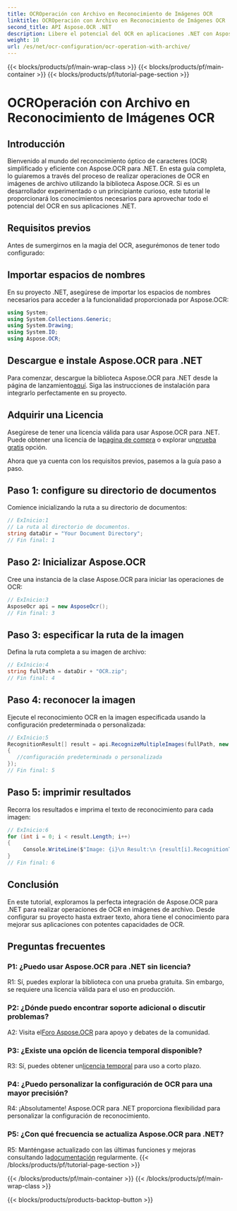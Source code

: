```yaml
---
title: OCROperación con Archivo en Reconocimiento de Imágenes OCR
linktitle: OCROperación con Archivo en Reconocimiento de Imágenes OCR
second_title: API Aspose.OCR .NET
description: Libere el potencial del OCR en aplicaciones .NET con Aspose.OCR. Aprenda a extraer texto de imágenes de archivo paso a paso.
weight: 10
url: /es/net/ocr-configuration/ocr-operation-with-archive/
---
```


{{< blocks/products/pf/main-wrap-class >}}
{{< blocks/products/pf/main-container >}}
{{< blocks/products/pf/tutorial-page-section >}}

# OCROperación con Archivo en Reconocimiento de Imágenes OCR

## Introducción

Bienvenido al mundo del reconocimiento óptico de caracteres (OCR) simplificado y eficiente con Aspose.OCR para .NET. En esta guía completa, lo guiaremos a través del proceso de realizar operaciones de OCR en imágenes de archivo utilizando la biblioteca Aspose.OCR. Si es un desarrollador experimentado o un principiante curioso, este tutorial le proporcionará los conocimientos necesarios para aprovechar todo el potencial del OCR en sus aplicaciones .NET.

## Requisitos previos

Antes de sumergirnos en la magia del OCR, asegurémonos de tener todo configurado:

## Importar espacios de nombres

En su proyecto .NET, asegúrese de importar los espacios de nombres necesarios para acceder a la funcionalidad proporcionada por Aspose.OCR:

```csharp
using System;
using System.Collections.Generic;
using System.Drawing;
using System.IO;
using Aspose.OCR;
```

## Descargue e instale Aspose.OCR para .NET

 Para comenzar, descargue la biblioteca Aspose.OCR para .NET desde la página de lanzamiento[aquí](https://releases.aspose.com/ocr/net/). Siga las instrucciones de instalación para integrarlo perfectamente en su proyecto.

## Adquirir una Licencia

 Asegúrese de tener una licencia válida para usar Aspose.OCR para .NET. Puede obtener una licencia de la[pagina de compra](https://purchase.aspose.com/buy) o explorar un[prueba gratis](https://releases.aspose.com/) opción.

Ahora que ya cuenta con los requisitos previos, pasemos a la guía paso a paso.

## Paso 1: configure su directorio de documentos

Comience inicializando la ruta a su directorio de documentos:

```csharp
// ExInicio:1
// La ruta al directorio de documentos.
string dataDir = "Your Document Directory";
// Fin final: 1
```

## Paso 2: Inicializar Aspose.OCR

Cree una instancia de la clase Aspose.OCR para iniciar las operaciones de OCR:

```csharp
// ExInicio:3
AsposeOcr api = new AsposeOcr();
// Fin final: 3
```

## Paso 3: especificar la ruta de la imagen

Defina la ruta completa a su imagen de archivo:

```csharp
// ExInicio:4
string fullPath = dataDir + "OCR.zip";
// Fin final: 4
```

## Paso 4: reconocer la imagen

Ejecute el reconocimiento OCR en la imagen especificada usando la configuración predeterminada o personalizada:

```csharp
// ExInicio:5
RecognitionResult[] result = api.RecognizeMultipleImages(fullPath, new RecognitionSettings
{
   //configuración predeterminada o personalizada
});
// Fin final: 5
```

## Paso 5: imprimir resultados

Recorra los resultados e imprima el texto de reconocimiento para cada imagen:

```csharp
// ExInicio:6
for (int i = 0; i < result.Length; i++)
{
	 Console.WriteLine($"Image: {i}\n Result:\n {result[i].RecognitionText}");
}
// Fin final: 6
```

## Conclusión

En este tutorial, exploramos la perfecta integración de Aspose.OCR para .NET para realizar operaciones de OCR en imágenes de archivo. Desde configurar su proyecto hasta extraer texto, ahora tiene el conocimiento para mejorar sus aplicaciones con potentes capacidades de OCR.

## Preguntas frecuentes

### P1: ¿Puedo usar Aspose.OCR para .NET sin licencia?

R1: Sí, puedes explorar la biblioteca con una prueba gratuita. Sin embargo, se requiere una licencia válida para el uso en producción.

### P2: ¿Dónde puedo encontrar soporte adicional o discutir problemas?

 A2: Visita el[Foro Aspose.OCR](https://forum.aspose.com/c/ocr/16) para apoyo y debates de la comunidad.

### P3: ¿Existe una opción de licencia temporal disponible?

 R3: Sí, puedes obtener un[licencia temporal](https://purchase.aspose.com/temporary-license/) para uso a corto plazo.

### P4: ¿Puedo personalizar la configuración de OCR para una mayor precisión?

R4: ¡Absolutamente! Aspose.OCR para .NET proporciona flexibilidad para personalizar la configuración de reconocimiento.

### P5: ¿Con qué frecuencia se actualiza Aspose.OCR para .NET?

 R5: Manténgase actualizado con las últimas funciones y mejoras consultando la[documentación](https://reference.aspose.com/ocr/net/) regularmente.
{{< /blocks/products/pf/tutorial-page-section >}}

{{< /blocks/products/pf/main-container >}}
{{< /blocks/products/pf/main-wrap-class >}}

{{< blocks/products/products-backtop-button >}}
